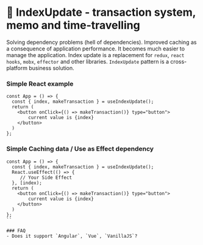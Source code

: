# 🤞 IndexUpdate - transaction system, memo and time-travelling
Solving dependency problems (hell of dependencies). Improved caching as a consequence of application performance. It becomes much easier to manage the application. Index update is a replacement for `redux`, `react hooks`, `mobx`, `effector` and other libraries. `IndexUpdate` pattern is a cross-platform business solution.

### Simple React example
```tsx
const App = () => {
  const { index, makeTransaction } = useIndexUpdate();
  return (
    <button onClick={() => makeTransaction()} type="button">
        current value is {index}
    </button>
  )
};
```

### Simple Caching data / Use as Effect dependency
```tsx
const App = () => {
  const { index, makeTransaction } = useIndexUpdate();
  React.useEffect(() => { 
     // Your Side Effect
  }, [index);
  return (
    <button onClick={() => makeTransaction()} type="button">
        current value is {index}
    </button>
  )
};
``

### FAQ
- Does it support `Angular`, `Vue`, `VanillaJS`?
